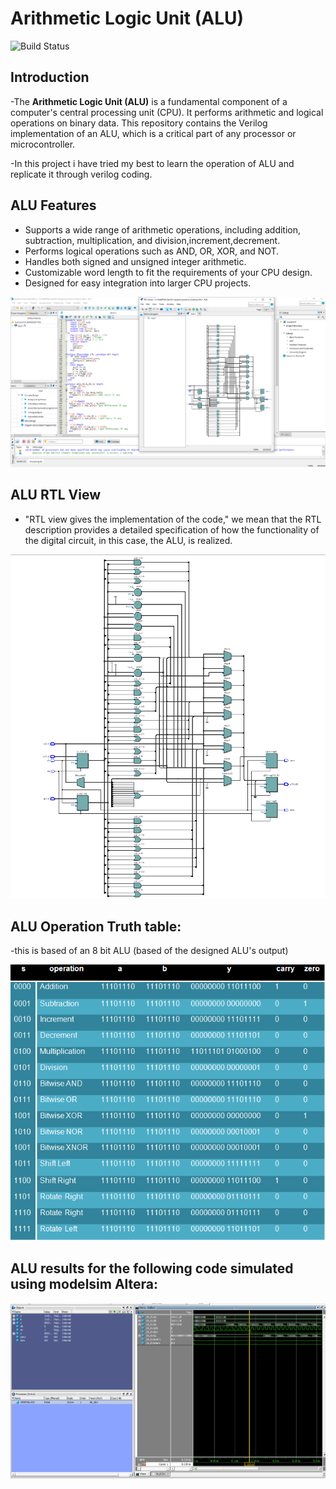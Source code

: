 # Arithmetic Logic Unit (ALU)
![Build Status](https://img.shields.io/badge/build-passing-brightgreen)
## Introduction

-The **Arithmetic Logic Unit (ALU)** is a fundamental component of a computer's central processing unit (CPU). It performs arithmetic and logical operations on binary data. This repository contains the Verilog implementation of an ALU, which is a critical part of any processor or microcontroller.

-In this project i have tried my best to learn the operation of ALU and replicate it through verilog coding.
## ALU Features

- Supports a wide range of arithmetic operations, including addition, subtraction, multiplication, and division,increment,decrement.
- Performs logical operations such as AND, OR, XOR, and NOT.
- Handles both signed and unsigned integer arithmetic.
- Customizable word length to fit the requirements of your CPU design.
- Designed for easy integration into larger CPU projects.

![ALU](images/ALU.png)

## ALU RTL View


- "RTL view gives the implementation of the code," we mean that the RTL description provides a detailed specification of how the functionality of the digital circuit, in this case, the ALU, is realized.
  
![ALU](images/ALU1%20RTL.png)

## ALU Operation Truth table:
 -this is based of an 8 bit ALU (based of the designed ALU's output)
 

  ![ALU](images/ALU%20truth%20table.png)

## ALU results for the following code simulated using modelsim Altera:

![ALU](images/ALU%20results.png)
